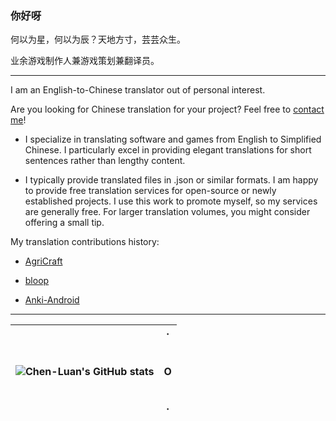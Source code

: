<!--
这是一个个人资料仓库，其他人对此仓库的编辑操作将不受欢迎。
如果您看到了这行字，请您尽快退出编辑界面和（或）删除您的 Fork，感谢您的理解。
-->


### 你好呀

何以为星，何以为辰？天地方寸，芸芸众生。

业余游戏制作人兼游戏策划兼翻译员。

---

I am an English-to-Chinese translator out of personal interest.

Are you looking for Chinese translation for your project? Feel free to [contact me](http://chenluan.mikecrm.com/zzGlas5)!

- I specialize in translating software and games from English to Simplified Chinese. I particularly excel in providing elegant translations for short sentences rather than lengthy content.

- I typically provide translated files in .json or similar formats. I am happy to provide free translation services for open-source or newly established projects. I use this work to promote myself, so my services are generally free. For larger translation volumes, you might consider offering a small tip.

My translation contributions history:

- [AgriCraft](https://github.com/AgriCraft/AgriCraft/pull/1497/files)

- [bloop](https://github.com/BloopAI/bloop/pull/1262/files)

- [Anki-Android](https://github.com/ankidroid/Anki-Android/pull/18296/files#diff-015c2cbfb9f27443f0b3e0b9af98cd459b0ba2358d8c4504fb3c91f9fc5d4a8e)

---

| ![Chen-Luan's GitHub stats](https://github-readme-stats.vercel.app/api?username=Chen-Luan&count_private=true&theme=gruvbox&show_icons=true&show=reviews) | ·<br><br><br>O<br><br><br>· |
| --- | --- |


<!--
**Chen-Luan/Chen-Luan** is a ✨ _special_ ✨ repository because its `README.md` (this file) appears on your GitHub profile.

Here are some ideas to get you started:

- 🔭 I’m currently working on ...
- 🌱 I’m currently learning ...
- 👯 I’m looking to collaborate on ...
- 🤔 I’m looking for help with ...
- 💬 Ask me about ...
- 📫 How to reach me: ...
- 😄 Pronouns: ...
- ⚡ Fun fact: ...
-->
